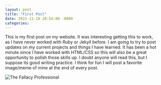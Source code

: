 ```yaml
---
layout: post
title: "First Post"
date: 2022-11-19 20:54:00 -0000
categories: 
---
```


This is my first post on my website. It was interesting getting this to work, as I have never worked with Ruby or Jekyll before. I am going to try to post updates on my current projects and things I have learned. It has been a hot minute since I have worked with HTML/CSS so this will also be a great opportunity to polish those skills up. I doubt anyone will read this, but I suppose its good writing practice. I think for fun I will post a favorite image/meme of mine at the end of every post.

<img src="/Images/fallacy.jpg" alt="The Fallacy Professional">